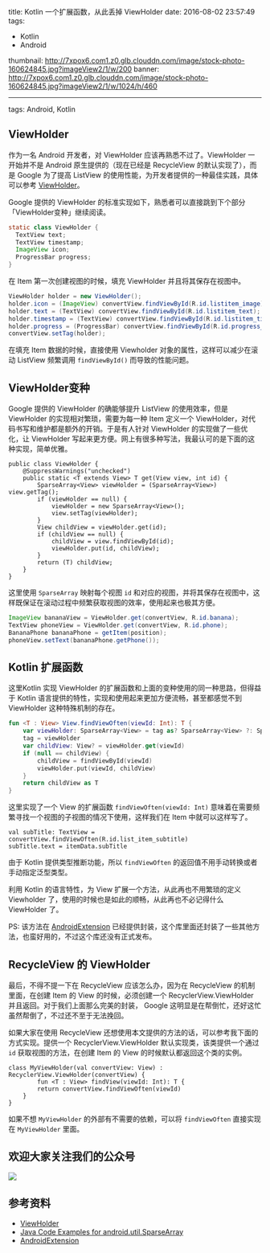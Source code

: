 title: Kotlin 一个扩展函数，从此丢掉 ViewHolder
date: 2016-08-02 23:57:49
tags: 
- Kotlin
- Android
  
thumbnail: http://7xpox6.com1.z0.glb.clouddn.com/image/stock-photo-160624845.jpg?imageView2/1/w/200
banner: http://7xpox6.com1.z0.glb.clouddn.com/image/stock-photo-160624845.jpg?imageView2/1/w/1024/h/460 

---


tags: Android, Kotlin


## ViewHolder

作为一名 Android 开发者，对 ViewHolder 应该再熟悉不过了。ViewHolder 一开始并不是 Android 原生提供的（现在已经是 RecycleView 的默认实现了），而是 Google 为了提高 ListView 的使用性能，为开发者提供的一种最佳实践，具体可以参考 [ViewHolder](https://developer.android.com/training/improving-layouts/smooth-scrolling.html#ViewHolder)。

<!-- more -->

Google 提供的 ViewHolder 的标准实现如下，熟悉者可以直接跳到下个部分「ViewHolder变种」继续阅读。

```java
static class ViewHolder {
  TextView text;
  TextView timestamp;
  ImageView icon;
  ProgressBar progress;
}
```

在 Item 第一次创建视图的时候，填充 ViewHolder 并且将其保存在视图中。

```java
ViewHolder holder = new ViewHolder();
holder.icon = (ImageView) convertView.findViewById(R.id.listitem_image);
holder.text = (TextView) convertView.findViewById(R.id.listitem_text);
holder.timestamp = (TextView) convertView.findViewById(R.id.listitem_timestamp);
holder.progress = (ProgressBar) convertView.findViewById(R.id.progress_spinner);
convertView.setTag(holder);
```

在填充 Item 数据的时候，直接使用 Viewholder 对象的属性，这样可以减少在滚动 ListView 频繁调用 `findViewById()` 而导致的性能问题。

## ViewHolder变种

Google 提供的 ViewHolder 的确能够提升 ListView 的使用效率，但是 ViewHolder 的实现相对繁琐，需要为每一种 Item 定义一个 ViewHolder，对代码书写和维护都是额外的开销。于是有人针对 ViewHolder 的实现做了一些优化，让 ViewHolder 写起来更方便。网上有很多种写法，我最认可的是下面的这种实现，简单优雅。

```
public class ViewHolder {    
    @SuppressWarnings("unchecked")  
    public static <T extends View> T get(View view, int id) {  
        SparseArray<View> viewHolder = (SparseArray<View>) view.getTag();  
        if (viewHolder == null) {  
            viewHolder = new SparseArray<View>();  
            view.setTag(viewHolder);  
        }  
        View childView = viewHolder.get(id);  
        if (childView == null) {  
            childView = view.findViewById(id);  
            viewHolder.put(id, childView);  
        }  
        return (T) childView;  
    }  
}  
```

这里使用 `SparseArray` 映射每个视图 `id` 和对应的视图，并将其保存在视图中，这样既保证在滚动过程中频繁获取视图的效率，使用起来也极其方便。

```java
ImageView bananaView = ViewHolder.get(convertView, R.id.banana);  
TextView phoneView = ViewHolder.get(convertView, R.id.phone);  
BananaPhone bananaPhone = getItem(position);  
phoneView.setText(bananaPhone.getPhone());
```

## Kotlin 扩展函数

这里Kotlin 实现 ViewHolder 的扩展函数和上面的变种使用的同一种思路，但得益于 Kotlin 语言提供的特性，实现和使用起来更加方便流畅，甚至都感觉不到 ViewHolder 这种特殊机制的存在。

```kotlin
fun <T : View> View.findViewOften(viewId: Int): T {
    var viewHolder: SparseArray<View> = tag as? SparseArray<View> ?: SparseArray()
    tag = viewHolder
    var childView: View? = viewHolder.get(viewId)
    if (null == childView) {
        childView = findViewById(viewId)
        viewHolder.put(viewId, childView)
    }
    return childView as T
}
```

这里实现了一个 View 的扩展函数 `findViewOften(viewId: Int)` 意味着在需要频繁寻找一个视图的子视图的情况下使用，这样我们在 Item 中就可以这样写了。

```
val subTitle: TextView = convertView.findViewOften(R.id.list_item_subtitle)
subTitle.text = itemData.subTitle
```

由于 Kotlin 提供类型推断功能，所以 `findViewOften` 的返回值不用手动转换或者手动指定泛型类型。

利用 Kotlin 的语言特性，为 View 扩展一个方法，从此再也不用繁琐的定义 Viewholder 了，使用的时候也是如此的顺畅，从此再也不必记得什么 ViewHolder 了。

PS: 该方法在 [AndroidExtension](https://github.com/KotlinThree/AndroidExtension) 已经提供封装，这个库里面还封装了一些其他方法，也蛮好用的，不过这个库还没有正式发布。

## RecycleView 的 ViewHolder

最后，不得不提一下在 RecycleView 应该怎么办，因为在 RecycleView 的机制里面，在创建 Item 的 View 的时候，必须创建一个 RecyclerView.ViewHolder 并且返回。对于我们上面那么完美的封装， Google 这明显是在帮倒忙，还好这忙虽然帮倒了，不过还不至于无法挽回。

如果大家在使用 RecycleView 还想使用本文提供的方法的话，可以参考我下面的方式实现。提供一个 RecyclerView.ViewHolder 默认实现类，该类提供一个通过 `id` 获取视图的方法，在创建 Item 的 View 的时候默认都返回这个类的实例。

```
class MyViewHolder(val convertView: View) : RecyclerView.ViewHolder(convertView) {
    	fun <T : View> findView(viewId: Int): T {
        return convertView.findViewOften(viewId)
    }
}	
```

如果不想 `MyViewHolder` 的外部有不需要的依赖，可以将 `findViewOften` 直接实现在 `MyViewHolder` 里面。


## 欢迎大家关注我们的公众号

![](http://7xpox6.com1.z0.glb.clouddn.com/qrcode_for_gh_b2ad0581a6c4_430.jpg?imageView2/2/w/320) 

## 参考资料

- [ViewHolder](https://developer.android.com/training/improving-layouts/smooth-scrolling.html#ViewHolder)
- [Java Code Examples for android.util.SparseArray](http://www.programcreek.com/java-api-examples/android.util.SparseArray)
- [AndroidExtension](https://github.com/KotlinThree/AndroidExtension)
